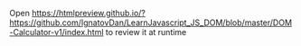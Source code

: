Open https://htmlpreview.github.io/?https://github.com/IgnatovDan/LearnJavascript_JS_DOM/blob/master/DOM-Calculator-v1/index.html to review it at runtime
